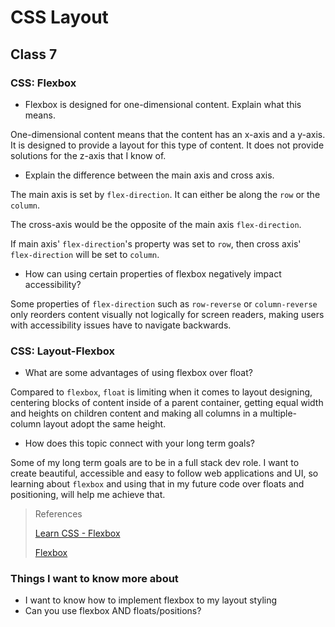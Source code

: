 # CSS Layout

## Class 7

### CSS: Flexbox
- Flexbox is designed for one-dimensional content. Explain what this means.

One-dimensional content means that the content has an x-axis and a y-axis. It is designed to provide a layout for this type of content. It does not provide solutions for the z-axis that I know of.

- Explain the difference between the main axis and cross axis.

The main axis is set by `flex-direction`. It can either be along the `row` or the `column`. 

The cross-axis would be the opposite of the main axis `flex-direction`. 

If main axis' `flex-direction`'s property was set to `row`, then cross axis' `flex-direction` will be set to `column`.

- How can using certain properties of flexbox negatively impact accessibility?

Some properties of `flex-direction` such as `row-reverse` or `column-reverse` only reorders content visually not logically for screen readers, making users with accessibility issues have to navigate backwards.

### CSS: Layout-Flexbox

- What are some advantages of using flexbox over float?

Compared to `flexbox`, `float` is limiting when it comes to layout designing, centering blocks of content inside of a parent container, getting equal width and heights on children content and making all columns in a multiple-column layout adopt the same height.

- How does this topic connect with your long term goals?

Some of my long term goals are to be in a full stack dev role. I want to create beautiful, accessible and easy to follow web applications and UI, so learning about `flexbox` and using that in my future code over floats and positioning, will help me achieve that.

>References
>
>[Learn CSS - Flexbox](https://web.dev/learn/css/flexbox/)
>
>[Flexbox](https://developer.mozilla.org/en-US/docs/Learn/CSS/CSS_layout/Flexbox)

### Things I want to know more about
- I want to know how to implement flexbox to my layout styling
- Can you use flexbox AND floats/positions?